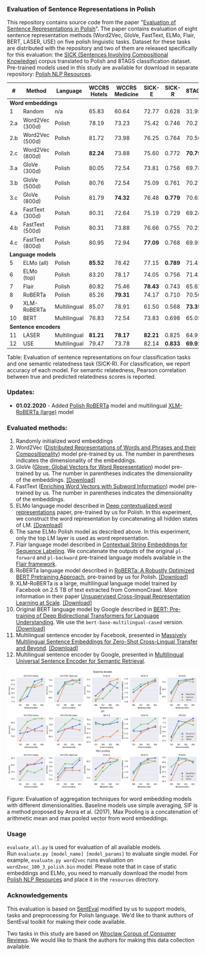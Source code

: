 ### Evaluation of Sentence Representations in Polish
This repository contains source code from the paper "[Evaluation of Sentence Representations in Polish](https://arxiv.org/pdf/1910.11834.pdf)". 
The paper contains evaluation of eight sentence representation methods (Word2Vec, GloVe, FastText, ELMo, Flair, BERT, LASER, USE) on five polish linguistic tasks.
Dataset for these tasks are distributed with the repository and two of them are released specifically for this evaluation:
the [SICK (Sentences Involving Compositional Knowledge)](https://github.com/text-machine-lab/MUTT/tree/master/data/sick) corpus translated to Polish and 8TAGS classification dataset.
Pre-trained models used in this study are available for download in separate repository: [Polish NLP Resources](https://github.com/sdadas/polish-nlp-resources).

<table>
  <thead>
    <th><strong>#</strong></th>
    <th><strong>Method</strong></th>
    <th><strong>Language</strong></th>
    <th><strong>WCCRS<br/>Hotels</strong></th>
    <th><strong>WCCRS<br/>Medicine</strong></th>
    <th><strong>SICK-E</strong></th>
    <th><strong>SICK-R</strong></th>
    <th><strong>8TAGS</strong></th>
  </thead>
  <tr>
    <td colspan="8"><strong>Word embeddings</strong></td>                                                                     
  </tr>
  <tr><td>1</td><td>Random</td><td>n/a</td><td>65.83</td><td>60.64</td><td>72.77</td><td>0.628</td><td>31.95</td></tr>
    <tr><td>2.a</td><td>Word2Vec (300d)</td><td>Polish</td><td>78.19</td><td>73.23</td><td>75.42</td><td>0.746</td><td>70.27</td></tr>
  <tr><td>2.b</td><td>Word2Vec (500d)</td><td>Polish</td><td>81.72</td><td>73.98</td><td>76.25</td><td>0.764</td><td>70.56</td></tr>
  <tr><td>2.c</td><td>Word2Vec (800d)</td><td>Polish</td><td><strong>82.24</strong></td><td>73.88</td><td>75.60</td><td>0.772</td><td><strong>70.79</strong></td></tr>
    <tr><td>3.a</td><td>GloVe (300d)</td><td>Polish</td><td>80.05</td><td>72.54</td><td>73.81</td><td>0.756</td><td>69.78</td></tr>
  <tr><td>3.b</td><td>GloVe (500d)</td><td>Polish</td><td>80.76</td><td>72.54</td><td>75.09</td><td>0.761</td><td>70.27</td></tr>
  <tr><td>3.c</td><td>GloVe (800d)</td><td>Polish</td><td>81.79</td><td><strong>74.32</strong></td><td>76.48</td><td><strong>0.779</strong></td><td>70.63</td></tr>
    <tr><td>4.a</td><td>FastText (300d)</td><td>Polish</td><td>80.31</td><td>72.64</td><td>75.19</td><td>0.729</td><td>69.24</td></tr>
  <tr><td>4.b</td><td>FastText (500d)</td><td>Polish</td><td>80.31</td><td>73.88</td><td>76.66</td><td>0.755</td><td>70.22</td></tr>
  <tr><td>4.c</td><td>FastText (800d)</td><td>Polish</td><td>80.95</td><td>72.94</td><td><strong>77.09</strong></td><td>0.768</td><td>69.95</td></tr>
  <tr>
    <td colspan="8"><strong>Language models</strong></td>
  </tr>
  <tr><td>5</td><td>ELMo (all)</td><td>Polish</td><td><strong>85.52</strong></td><td>78.42</td><td>77.15</td><td><strong>0.789</strong></td><td>71.41</td></tr>
    <tr><td>6</td><td>ELMo (top)</td><td>Polish</td><td>83.20</td><td>78.17</td><td>74.05</td><td>0.756</td><td>71.41</td></tr>
    <tr><td>7</td><td>Flair</td><td>Polish</td><td>80.82</td><td>75.46</td><td><strong>78.43</strong></td><td>0.743</td><td>65.62</td></tr>
  <tr><td>8</td><td>RoBERTa</td><td>Polish</td><td>85.26</td><td><strong>79.31</strong></td><td>74.17</td><td>0.710</td><td>70.56</td></tr> 
  <tr><td>9</td><td>XLM-RoBERTa</td><td>Multilingual</td><td>85.07</td><td>78.91</td><td>61.50</td><td>0.568</td><td><strong>73.35</strong></td></tr> 
    <tr><td>10</td><td>BERT</td><td>Multilingual</td><td>76.83</td><td>72.54</td><td>73.83</td><td>0.698</td><td>65.05</td></tr>
  <tr>
    <td colspan="8"><strong>Sentence encoders</strong></td>
  </tr>
  <tr><td>11</td><td>LASER</td><td>Multilingual</td><td><strong>81.21</strong></td><td><strong>78.17</strong></td><td><strong>82.21</strong></td><td>0.825</td><td>64.91</td></tr>
    <tr><td>12</td><td>USE</td><td>Multilingual</td><td>79.47</td><td>73.78</td><td>82.14</td><td><strong>0.833</strong></td><td><strong>69.92</strong></td></tr>
</table>

Table: Evaluation of sentence representations on four classification tasks and one semantic relatedness task (SICK-R). For classification, we report accuracy of each model. For semantic relatedness, Pearson correlation between true and predicted relatedness scores is reported.

### Updates:

- **01.02.2020** - Added [Polish RoBERTa](https://github.com/sdadas/polish-nlp-resources#roberta) model and multilingual [XLM-RoBERTa (large)](https://github.com/pytorch/fairseq/tree/master/examples/xlmr) model

### Evaluated methods:

1. Randomly initialized word embeddings
2. Word2Vec ([Distributed Representations of Words and Phrases and their Compositionality](https://papers.nips.cc/paper/5021-distributed-representations-of-words-and-phrases-and-their-compositionality.pdf)) model pre-trained by us. The number in parentheses indicates the dimensionality of the embeddings.
3. GloVe ([Glove: Global Vectors for Word Representation](https://www.aclweb.org/anthology/D14-1162.pdf)) model pre-trained by us. The number in parentheses indicates the dimensionality of the embeddings. [[Download]](https://github.com/sdadas/polish-nlp-resources#glove)
4. FastText ([Enriching Word Vectors with Subword Information](https://arxiv.org/pdf/1607.04606.pdf)) model pre-trained by us. The number in parentheses indicates the dimensionality of the embeddings.
5. ELMo language model described in [Deep contextualized word representations](https://arxiv.org/pdf/1802.05365.pdf) paper, pre-trained by us for Polish. In this experiment, we construct the word representation by concatenating all hidden states of LM. [[Download]](https://github.com/sdadas/polish-nlp-resources#elmo)
6. The same ELMo Polish model as described above. In this experiment, only the top LM layer is used as word representation.
7. Flair language model described in [Contextual String Embeddings for Sequence Labeling](https://www.aclweb.org/anthology/C18-1139.pdf). We concatenate the outputs of the original `pl-forward` and `pl-backward` pre-trained language models available in the [Flair framework](https://github.com/flairNLP/flair).
8. RoBERTa language model described in [RoBERTa: A Robustly Optimized BERT Pretraining Approach](https://arxiv.org/abs/1907.11692), pre-trained by us for Polish. [[Download]](https://github.com/sdadas/polish-nlp-resources#roberta)
9. XLM-RoBERTa is a large, multilingual language model trained by Facebook on 2.5 TB of text extracted from CommonCrawl. More information in their paper [Unsupervised Cross-lingual Representation Learning at Scale](https://arxiv.org/pdf/1911.02116.pdf). [[Download]](https://github.com/pytorch/fairseq/tree/master/examples/xlmr)
10. Original BERT language model by Google described in [BERT: Pre-training of Deep Bidirectional Transformers for Language Understanding](https://arxiv.org/pdf/1810.04805.pdf). We use the `bert-base-multilingual-cased` version. [[Download]](https://github.com/google-research/bert/blob/master/multilingual.md)
11. Multilingual sentence encoder by Facebook, presented in [Massively Multilingual Sentence Embeddings for Zero-Shot Cross-Lingual Transfer and Beyond](https://arxiv.org/pdf/1812.10464.pdf). [[Download]](https://github.com/facebookresearch/LASER)
12. Multilingual sentence encoder by Google, presented in [Multilingual Universal Sentence Encoder for Semantic Retrieval](https://arxiv.org/pdf/1907.04307.pdf).

![results](results.png)

Figure: Evaluation of aggregation techniques for word embedding models with different dimensionalities. Baseline models use simple averaging, SIF is a method proposed by Arora et al. (2017), Max Pooling is a concatenation of arithmetic mean and max pooled vector from word embeddings.

### Usage

`evaluate_all.py` is used for evaluation of all available models. \
Run `evaluate.py [model_name] [model_params]` to evaluate single model. For example, `evaluate.py word2vec` runs evaluation on `word2vec_100_3_polish.bin` model.
Please note that in case of static embeddings and ELMo, you need to manually download the model from [Polish NLP Resources](https://github.com/sdadas/polish-nlp-resources) and place it in the `resources` directory.

### Acknowledgements
This evaluation is based on [SentEval](https://github.com/facebookresearch/SentEval) modified by us to support models, tasks and preprocessing for Polish language.
We'd like to thank authors of SentEval toolkit for making their code available. 

Two tasks in this study are based on [Wroclaw Corpus of Consumer Reviews](https://clarin-pl.eu/dspace/handle/11321/700).  We would like to thank the authors for making this data collection available.

